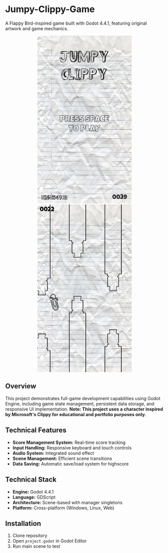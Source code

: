 # Jumpy-Clippy-Game

A Flappy Bird-inspired game built with Godot 4.4.1, featuring original artwork and game mechanics.

<p align="center">
  <img src="https://github.com/emyeatGrass/Jumpy-Clippy-Game/blob/main/docs/images/menu.png?raw=true" width="300" />
  <img src="https://github.com/emyeatGrass/Jumpy-Clippy-Game/blob/main/docs/images/gameplay.png?raw=true" width="300" />
</p>

## Overview
This project demonstrates full-game development capabilities using Godot Engine, including game state management, persistent data storage, and responsive UI implementation. **Note: This project uses a character inspired by Microsoft's Clippy for educational and portfolio purposes only.**

## Technical Features
- **Score Management System:** Real-time score tracking
- **Input Handling:** Responsive keyboard and touch controls
- **Audio System:** Integrated sound effect
- **Scene Management:** Efficient scene transitions
- **Data Saving:** Automatic save/load system for highscore

## Technical Stack
- **Engine:** Godot 4.4.1
- **Language:** GDScript
- **Architecture:** Scene-based with manager singletons
- **Platform:** Cross-platform (Windows, Linux, Web)

## Installation
1. Clone repository
2. Open `project.godot` in Godot Editor
3. Run main scene to test
